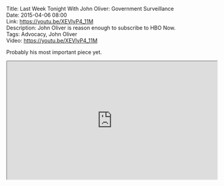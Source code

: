 Title: Last Week Tonight With John Oliver: Government Surveillance  
Date: 2015-04-06 08:00  
Link: https://youtu.be/XEVlyP4_11M  
Description: John Oliver is reason enough to subscribe to HBO Now.  
Tags: Advocacy, John Oliver  
Video: https://youtu.be/XEVlyP4_11M  

Probably his most important piece yet.

<iframe style="border-radius: 0.2em" width="560" height="315" src="https://www.youtube.com/embed/XEVlyP4_11M" allowfullscreen></iframe>
